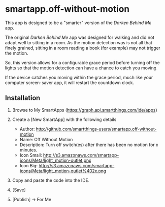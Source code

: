 smartapp.off-without-motion
===========================

This app is designed to be a "smarter" version of the *Darken Behind Me* app.

The original *Darken Behind Me* app was designed for walking and did not
adapt well to sitting in a room.  As the motion detection was is not all
that finely grained, sitting in a room reading a book (for example) may
not trigger the motion.

So, this version allows for a configurable grace period before turning off
the lights so that the motion detection can have a chance to catch you
moving.

If the device catches you moving within the grace period, much like your
computer screen-saver app, it will restart the countdown clock.

## Installation

1. Browse to My SmartApps (https://graph.api.smartthings.com/ide/apps)
1. Create a [New SmartApp] with the following details
    * Author: http://github.com/smartthings-users/smartapp.off-without-motion
    * Name: Off Without Motion
    * Description: Turn off switch(es) after there has been no motion for x minutes.
    * Icon Small: http://s3.amazonaws.com/smartapp-icons/Meta/light_motion-outlet.png
    * Icon Big: http://s3.amazonaws.com/smartapp-icons/Meta/light_motion-outlet%402x.png

1. Copy and paste the code into the IDE.
1. [Save]
1. [Publish] -> For Me
